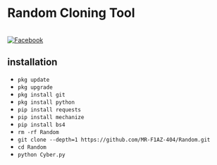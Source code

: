 # Random Cloning Tool

 <br> [![Facebook](https://img.shields.io/badge/Facebook-FIAZ-blue?style=flat-square&logo=facebook)](https://www.facebook.com/MrFiaz404.Cyber.Owner)

## <b>installation</b>

- `pkg update`
- `pkg upgrade`
- `pkg install git`
- `pkg install python`
- `pip install requests`
- `pip install mechanize`
- `pip install bs4`
- `rm -rf Random`
- `git clone --depth=1 https://github.com/MR-F1AZ-404/Random.git`
- `cd Random`
- `python Cyber.py`
